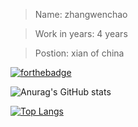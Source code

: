 
> Name: zhangwenchao

> Work in years: 4 years

> Postion: xian of china

[![forthebadge](https://forthebadge.com/images/badges/built-with-love.svg)](https://forthebadge.com)

![Anurag's GitHub stats](https://github-readme-stats.vercel.app/api?username=lkzwc&show_icons=true&theme=tokyonight)
  
[![Top Langs](https://github-readme-stats.vercel.app/api/top-langs/?username=lkzwc&layout=compact)](https://github.com/anuraghazra/github-readme-stats)



